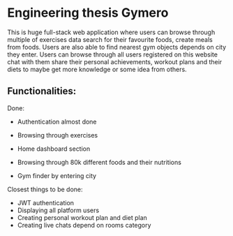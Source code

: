 
# Engineering thesis Gymero

This is huge full-stack web application where users can browse through multiple of exercises data search for their favourite foods, create meals from foods. Users are also able to find nearest gym objects depends on city they enter. Users can browse through all users registered on this website chat with them share their personal achievements, workout plans and their diets to maybe get more knowledge or some idea from others.


## Functionalities:

Done:

 - Authentication almost done

 - Browsing through exercises

 - Home dashboard section

 - Browsing through 80k different foods and their nutritions

 - Gym finder by entering city


Closest things to be done:

 -  JWT authentication
 - Displaying all platform users
 - Creating personal workout plan and diet plan
 - Creating live chats depend on rooms category
